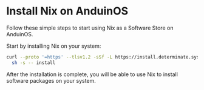 # Install Nix on AnduinOS

Follow these simple steps to start using Nix as a Software Store on AnduinOS.

Start by installing Nix on your system:

```bash
curl --proto '=https' --tlsv1.2 -sSf -L https://install.determinate.systems/nix | \
  sh -s -- install
```

After the installation is complete, you will be able to use Nix to install software packages on your system.
